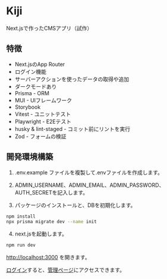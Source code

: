 # Kiji

Next.jsで作ったCMSアプリ（試作）

## 特徴

- Next.jsのApp Router
- ログイン機能
- サーバーアクションを使ったデータの取得や追加
- ダークモードあり
- Prisma - ORM
- MUI - UIフレームワーク
- Storybook
- Vitest - ユニットテスト
- Playwright - E2Eテスト
- husky & lint-staged - コミット前にリントを実行
- Zod - フォームの検証

## 開発環境構築

1. .env.example ファイルを複製して.envファイルを作成します。

2. ADMIN_USERNAME、ADMIN_EMAIL、ADMIN_PASSWORD、AUTH_SECRETを記入します。

3. パッケージのインストールと、DBを初期化します。

```bash
npm install
npx prisma migrate dev --name init
```

4. next.jsを起動します。

```bash
npm run dev
```

[http://localhost:3000](http://localhost:3000) を開きます。

[ログイン](http://localhost:3000/auth/login)すると、[管理ページ](http://localhost:3000/auth/register)にアクセスできます。
